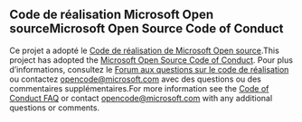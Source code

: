 ## <a name="microsoft-open-source-code-of-conduct"></a><span data-ttu-id="0743a-101">Code de réalisation Microsoft Open source</span><span class="sxs-lookup"><span data-stu-id="0743a-101">Microsoft Open Source Code of Conduct</span></span>
<span data-ttu-id="0743a-102">Ce projet a adopté le [Code de réalisation de Microsoft Open source](https://opensource.microsoft.com/codeofconduct/).</span><span class="sxs-lookup"><span data-stu-id="0743a-102">This project has adopted the [Microsoft Open Source Code of Conduct](https://opensource.microsoft.com/codeofconduct/).</span></span>
<span data-ttu-id="0743a-103">Pour plus d’informations, consultez le [Forum aux questions sur le code de réalisation](https://opensource.microsoft.com/codeofconduct/faq/) ou contactez [opencode@microsoft.com](mailto:opencode@microsoft.com) avec des questions ou des commentaires supplémentaires.</span><span class="sxs-lookup"><span data-stu-id="0743a-103">For more information see the [Code of Conduct FAQ](https://opensource.microsoft.com/codeofconduct/faq/) or contact [opencode@microsoft.com](mailto:opencode@microsoft.com) with any additional questions or comments.</span></span>